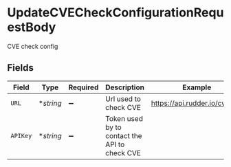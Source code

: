 # UpdateCVECheckConfigurationRequestBody

CVE check config


## Fields

| Field                                         | Type                                          | Required                                      | Description                                   | Example                                       |
| --------------------------------------------- | --------------------------------------------- | --------------------------------------------- | --------------------------------------------- | --------------------------------------------- |
| `URL`                                         | **string*                                     | :heavy_minus_sign:                            | Url used to check CVE                         | https://api.rudder.io/cve/v1/                 |
| `APIKey`                                      | **string*                                     | :heavy_minus_sign:                            | Token used by to contact the API to check CVE |                                               |